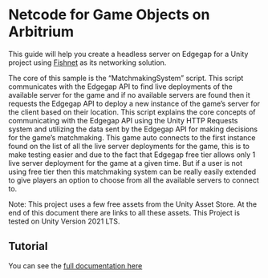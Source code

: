 # Netcode for Game Objects on Arbitrium

This guide will help you create a headless server on Edgegap for a Unity project using [Fishnet](https://github.com/FirstGearGames/FishNet) as its networking solution.

The core of this sample is the “MatchmakingSystem” script. This script communicates with the Edgegap API to find live deployments of the available server for the game and if no available servers are found then it requests the Edgegap API to deploy a new instance of the game’s server for the client based on their location. This script explains the core concepts of communicating with the Edgegap API using the Unity HTTP Requests system and utilizing the data sent by the Edgegap API for making decisions for the game’s matchmaking.
This game auto connects to the first instance found on the list of all the live server deployments for the game, this is to make testing easier and due to the fact that Edgegap free tier allows only 1 live server deployment for the game at a given time. But if a user is not using free tier then this matchmaking system can be really easily extended to give players an option to choose from all the available servers to connect to.

Note: This project uses a few free assets from the Unity Asset Store. At the end of this document there are links to all these assets. 
This Project is tested on Unity Version 2021 LTS.

## Tutorial

You can see the [full documentation here](https://docs.edgegap.com/)
